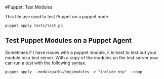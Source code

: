 #Puppet: Test Modules

This file use used to test Puppet on a puppet node.

```
puppet apply tests/test.pp
```

## Test Puppet Modules on a Puppet Agent

Sometimes if I have issues with a puppet module, it is best to test out your module on a test server. With a copy of the modules on the test server your can run a test with the following syntax.

```
puppet apply --modulepath=/tmp/modules -e "include ntp" --noop

